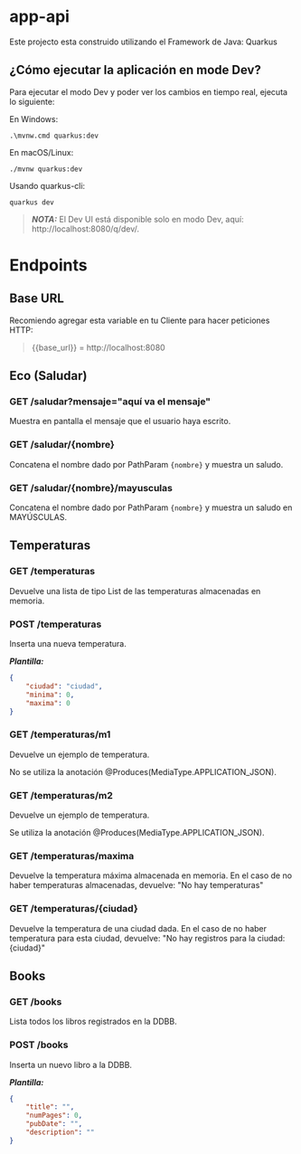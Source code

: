 # app-api

Este projecto esta construido utilizando el Framework de Java: Quarkus

## ¿Cómo ejecutar la aplicación en mode Dev?

Para ejecutar el modo Dev y poder ver los cambios en tiempo real, ejecuta lo siguiente:

En Windows:
```shell script
.\mvnw.cmd quarkus:dev
```

En macOS/Linux:
```shell script
./mvnw quarkus:dev
```

Usando quarkus-cli:
```shell script
quarkus dev
```

> **_NOTA:_**  El Dev UI está disponible solo en modo Dev, aquí: http://localhost:8080/q/dev/.

# Endpoints

## Base URL
Recomiendo agregar esta variable en tu Cliente para hacer peticiones HTTP:
> {{base_url}} = http://localhost:8080 

## Eco (Saludar)

### GET /saludar?mensaje="aquí va el mensaje"
Muestra en pantalla el mensaje que el usuario haya escrito.

### GET /saludar/{nombre}
Concatena el nombre dado por PathParam `{nombre}` y muestra un saludo.

### GET /saludar/{nombre}/mayusculas
Concatena el nombre dado por PathParam `{nombre}` y muestra un saludo en MAYÚSCULAS.

## Temperaturas

### GET /temperaturas
Devuelve una lista de tipo List de las temperaturas almacenadas en memoria.

### POST /temperaturas
Inserta una nueva temperatura.

**_Plantilla:_**
````json
{
    "ciudad": "ciudad",
    "minima": 0,
    "maxima": 0
}
````

### GET /temperaturas/m1
Devuelve un ejemplo de temperatura.

No se utiliza la anotación @Produces(MediaType.APPLICATION_JSON).

### GET /temperaturas/m2
Devuelve un ejemplo de temperatura.

Se utiliza la anotación @Produces(MediaType.APPLICATION_JSON).

### GET /temperaturas/maxima
Devuelve la temperatura máxima almacenada en memoria. 
En el caso de no haber temperaturas almacenadas, devuelve: "No hay temperaturas"

### GET /temperaturas/{ciudad}
Devuelve la temperatura de una ciudad dada.
En el caso de no haber temperatura para esta ciudad, devuelve: "No hay registros para la ciudad: {ciudad}"

## Books
### GET /books
Lista todos los libros registrados en la DDBB.

### POST /books
Inserta un nuevo libro a la DDBB.

**_Plantilla:_**

```json
{
    "title": "",
    "numPages": 0,
    "pubDate": "",
    "description": ""
}
```